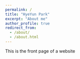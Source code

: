 ```yaml
---
permalink: /
title: "HyeYun Park"
excerpt: "About me"
author_profile: true
redirect_from: 
  - /about/
  - /about.html
---
```


This is the front page of a website
